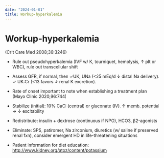 ```yaml
---
date: "2024-01-01"
title: Workup-hyperkalemia
---
```


# Workup-hyperkalemia

(Crit Care Med 2008;36:3246)

* Rule out pseudohyperkalemia (IVF w/ K, tourniquet, hemolysis, ↑ plt or WBC), rule out transcellular shift
* Assess GFR, if normal, then ✓UK, UNa (<25 mEq/d ↓ distal Na delivery). ✓ UK:Cr (<13 favors ↓ renal K excretion).

* Rate of onset important to note when establishing a treatment plan (Mayo Clinic 2020;96:744)

* Stabilize (initial): 10% CaCl (central) or gluconate (IV). ↑ memb. potential → ↓ excitability

* Redistribute: insulin + dextrose (continuous if NPO), HCO3, β2-agonists

* Eliminate: SPS, patiromer, Na zirconium, diuretics (w/ saline if preserved renal fxn), consider emergent HD in life-threatening situations

* Patient information for diet education: http://www.kidney.org/atoz/content/potassium
